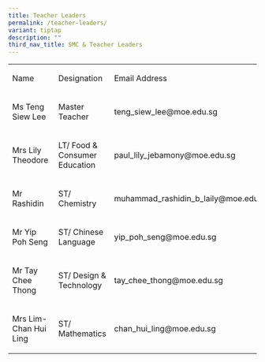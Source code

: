 ```yaml
---
title: Teacher Leaders
permalink: /teacher-leaders/
variant: tiptap
description: ""
third_nav_title: SMC & Teacher Leaders
---
```

<table style="minWidth: 75px">
<colgroup>
<col>
<col>
<col>
</colgroup>
<tbody>
<tr>
<td rowspan="1" colspan="1">
<p>Name</p>
</td>
<td rowspan="1" colspan="1">
<p>Designation</p>
</td>
<td rowspan="1" colspan="1">
<p>Email Address</p>
</td>
</tr>
<tr>
<td rowspan="1" colspan="1">
<p>Ms Teng Siew Lee</p>
</td>
<td rowspan="1" colspan="1">
<p>Master Teacher</p>
</td>
<td rowspan="1" colspan="1">
<p><a rel="noopener noreferrer nofollow" target="_blank">teng_siew_lee@moe.edu.sg</a>
</p>
</td>
</tr>
<tr>
<td rowspan="1" colspan="1">
<p>Mrs Lily Theodore&nbsp;</p>
</td>
<td rowspan="1" colspan="1">
<p>LT/ Food &amp; Consumer Education</p>
</td>
<td rowspan="1" colspan="1">
<p><a rel="noopener noreferrer nofollow" target="_blank">paul_lily_jebamony@moe.edu.sg</a>
</p>
</td>
</tr>
<tr>
<td rowspan="1" colspan="1">
<p>Mr Rashidin</p>
</td>
<td rowspan="1" colspan="1">
<p>ST/ Chemistry</p>
</td>
<td rowspan="1" colspan="1">
<p><a rel="noopener noreferrer nofollow" target="_blank">muhammad_rashidin_b_laily@moe.edu.sg</a>
</p>
</td>
</tr>
<tr>
<td rowspan="1" colspan="1">
<p>Mr Yip Poh Seng</p>
</td>
<td rowspan="1" colspan="1">
<p>ST/ Chinese Language</p>
</td>
<td rowspan="1" colspan="1">
<p><a rel="noopener noreferrer nofollow" target="_blank">yip_poh_seng@moe.edu.sg</a>
</p>
</td>
</tr>
<tr>
<td rowspan="1" colspan="1">
<p>Mr Tay Chee Thong</p>
</td>
<td rowspan="1" colspan="1">
<p>ST/ Design &amp; Technology</p>
</td>
<td rowspan="1" colspan="1">
<p><a rel="noopener noreferrer nofollow" target="_blank">tay_chee_thong@moe.edu.sg</a>
</p>
</td>
</tr>
<tr>
<td rowspan="1" colspan="1">
<p>Mrs Lim-Chan Hui Ling</p>
</td>
<td rowspan="1" colspan="1">
<p>ST/ Mathematics</p>
</td>
<td rowspan="1" colspan="1">
<p><a rel="noopener noreferrer nofollow" target="_blank">chan_hui_ling@moe.edu.sg</a>
</p>
</td>
</tr>
</tbody>
</table>
<p></p>